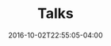 ---
categories: ["talks"]
date: "2016-10-02T22:55:05-04:00"
tags: ["talks"]
title: "Talks"
showpagemeta: false
data: "talks"
---
